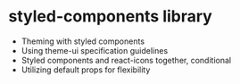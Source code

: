 # styled-components library

- Theming with styled components
- Using theme-ui specification guidelines
- Styled components and react-icons together, conditional
- Utilizing default props for flexibility
